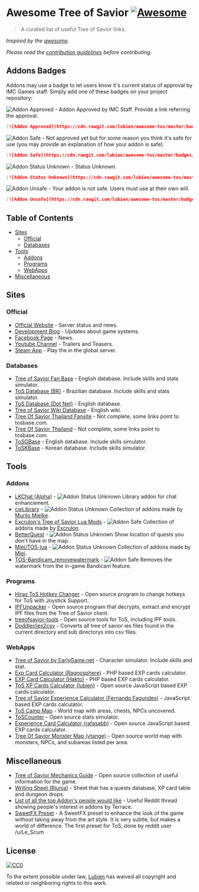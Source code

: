 # Awesome Tree of Savior [![Awesome](https://cdn.rawgit.com/sindresorhus/awesome/d7305f38d29fed78fa85652e3a63e154dd8e8829/media/badge.svg)](https://github.com/sindresorhus/awesome)

> A curated list of useful Tree of Savior links.

*Inspired by the [awesome](https://github.com/sindresorhus/awesome).*

*Please read the [contribution guidelines](CONTRIBUTING.md) before contributing.*

## Addons Badges

Addons may use a badge to let users know it's current status of approval by IMC Games staff. Simply add one of these badges on your project repository:

![Addon Approved](https://cdn.rawgit.com/lubien/awesome-tos/master/badges/addon-approved.svg) - Addon Approved by IMC Staff. Provide a link referring the approval.

```md
[![Addon Approved](https://cdn.rawgit.com/lubien/awesome-tos/master/badges/addon-approved.svg)](https://github.com/lubien/awesome-tos#addons-badges)
```

![Addon Safe](https://cdn.rawgit.com/lubien/awesome-tos/master/badges/addon-safe.svg) - Not approved yet but for some reason you think it's safe for use (you may provide an explanation of how your addon is safe).

```md
[![Addon Safe](https://cdn.rawgit.com/lubien/awesome-tos/master/badges/addon-safe.svg)](https://github.com/lubien/awesome-tos#addons-badges)
```

![Addon Status Unknown](https://cdn.rawgit.com/lubien/awesome-tos/master/badges/addon-unknown.svg) - Status Unknown.

```md
[![Addon Status Unknown](https://cdn.rawgit.com/lubien/awesome-tos/master/badges/addon-unknown.svg)](https://github.com/lubien/awesome-tos#addons-badges)
```

![Addon Unsafe](https://cdn.rawgit.com/lubien/awesome-tos/master/badges/addon-unsafe.svg) - Your addon is not safe. Users must use at their own will.

```md
[![Addon Unsafe](https://cdn.rawgit.com/lubien/awesome-tos/master/badges/addon-unsafe.svg)](https://github.com/lubien/awesome-tos#addons-badges)
```

## Table of Contents

- [Sites](#sites)
  - [Official](#official)
  - [Databases](#databases)
- [Tools](#tools)
  - [Addons](#webapps)
  - [Programs](#programs)
  - [WebApps](#webapps)
- [Miscellaneous](#miscellaneous)

## Sites

### Official

- [Official Website](http://www.treeofsavior.com/) - Server status and news.
- [Development Blog](http://blog.treeofsavior.com/) - Updates about game systems.
- [Facebook Page](https://www.facebook.com/treeofsavior) - News.
- [Youtube Channel](https://www.youtube.com/channel/UCMxglTOQpL2-UhHWun7OWdQ) - Trailers and Teasers.
- [Steam App](http://store.steampowered.com/app/372000/) - Play the in the global server.

### Databases

- [Tree of Savior Fan Base](http://www.tosbase.com/) - English database. Include skills and stats simulator.
- [ToS Database (BR)](http://tosdatabase.com.br/) - Brazilian database. Include skills and stats simulator.
- [ToS Database (Dot Net)](http://tosdatabase.net/us/) - English database.
- [Tree of Savior Wiki Database](http://toswiki.treeofsaviorgame.com/) - English wiki.
- [Tree Of Savior Thailand Fansite](http://www.treeofsavior-th.com/) - Not complete, some links point to tosbase.com.
- [Tree Of Savior Thailand](http://www.treeofsaviorthailand.com/) - Not complete, some links point to tosbase.com.
- [ToSGBase](https://tos.neet.tv/) - English database. Include skills simulator.
- [ToSKBase](https://tos-kr.neet.tv/) - Korean database. Include skills simulator.

## Tools

### Addons

- [LKChat (Alpha)](https://forum.treeofsavior.com/t/addon-lkchat-alpha/208502) - ![Addon Status Unknown](https://cdn.rawgit.com/lubien/awesome-tos/master/badges/addon-unknown.svg) Library addon for chat enhancement.
- [cwLibrary](https://github.com/fiote/treeofsavior-addons) - ![Addon Status Unknown](https://cdn.rawgit.com/lubien/awesome-tos/master/badges/addon-unknown.svg) Collection of addons made by [Murilo Mielke](https://github.com/fiote).
- [Excrulon's Tree of Savior Lua Mods](https://github.com/Excrulon/Tree-of-Savior-Lua-Mods) - ![Addon Safe](https://cdn.rawgit.com/lubien/awesome-tos/master/badges/addon-safe.svg) Collection of addons made by [Excrulon](https://github.com/Excrulon).
- [BetterQuest](https://www.reddit.com/r/treeofsavior/comments/4fa88z/betterquest_an_addonmod_for_the_quest_ui/) -  ![Addon Status Unknown](https://cdn.rawgit.com/lubien/awesome-tos/master/badges/addon-unknown.svg) Show location of quests you don't have in the map.
- [Miei/TOS-lua](https://github.com/Miei/TOS-lua) - ![Addon Status Unknown](https://cdn.rawgit.com/lubien/awesome-tos/master/badges/addon-unknown.svg) Collection of addons made by [Miei](https://github.com/Miei).
- [TOS-Bandicam_removewatermark](https://github.com/WatchGintama/TOS-Bandicam_removewatermark) - ![Addon Safe](https://cdn.rawgit.com/lubien/awesome-tos/master/badges/addon-safe.svg) Removes the watermark from the in-game Bandicam feature.

### Programs

- [Hiras ToS Hotkey Changer](http://forum.tosbase.com/viewtopic.php?f=9&t=1668) - Open source program to change hotkeys for ToS  with Joystick Support.
- [IPFUnpacker](https://github.com/r1emu/IPFUnpacker) - Open source program that decrypts, extract and encrypt IPF files from the Tree of Savior client.
- [treeofsavior-tools](https://github.com/TwoLaid/treeofsavior-tools) - Open source tools for ToS, including IPF tools.
- [Doddler/ies2csv](https://github.com/Doddler/ies2csv) - Converts all tree of savior ies files found in the current directory and sub directorys into csv files.

### WebApps

- [Tree of Savior by EarlyGame.net](http://earlygame.net/tos) - Character simulator. Include skills and stat.
- [Exp Card Calculator (Ragnosphere)](http://calc.ragnosphere.com/) - PHP based EXP cards calculator.
- [EXP Card Calculator (Hakto)](http://tosexp.hakto.net/) - PHP based EXP cards calculator.
- [ToS XP Cards Calculator (lubien)](http://lubien.github.io/tosxp/) - Open source JavaScript based EXP cards calculator.
- [Tree of Savior Experience Calculator (Fernando Fagundes)](http://fernandofagundes.com/tosxp/) - JavaScript based EXP cards calculator.
- [ToS Camp Map](http://toscamp.com/map_en/) - World map with areas, chests, NPCs uncovered.
- [ToSCounter](https://github.com/kaelvofraga/ToSCounter) - Open source stats simulator.
- [Experience Card Calculator (rafasabb)](https://github.com/rafasabb/treeofsaviorexpcalc) - Open source JavaScript based EXP cards calculator.
- [Tree Of Savior Monster Map (vtange)](http://vtange.github.io/TreeOfSaviorMapdex/) - Open source world map with monsters, NPCs, and subareas listed per area.

## Miscellaneous

- [Tree of Savior Mechanics Guide](https://github.com/vyne1/tos-mechanics) - Open source collection of useful information for the game.
- [Writing Sheet (Riunia)](https://docs.google.com/spreadsheets/d/1P1i_FBdimQqyf9M9U43ypKi_o0Edz78hPz-mxQvfH7c/htmlview) - Sheet that has a quests database, XP card table and dungeon drops.
- [List of all the top Addon's people would like](https://www.reddit.com/r/treeofsavior/comments/4g8yn5/list_of_all_the_top_addons_people_would_like/) - Useful Reddit thread showing people's interest in addons by Terrace.
- [SweetFX Preset](https://sfx.thelazy.net/games/preset/5477/) - A SweetFX preset to enhance the look of the game without taking away from the art style. It is very subtle, but makes a world of difference. The first preset for ToS, done by reddit user /u/Le_Scum

## License

[![CC0](http://mirrors.creativecommons.org/presskit/buttons/88x31/svg/cc-zero.svg)](https://creativecommons.org/publicdomain/zero/1.0/)

To the extent possible under law, [Lubien](https://github.com/lubien) has waived all copyright and related or neighboring rights to this work.
